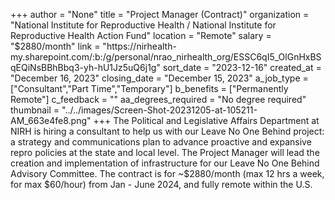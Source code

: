 +++
author = "None"
title = "Project Manager (Contract)"
organization = "National Institute for Reproductive Health / National Institute for Reproductive Health Action Fund"
location = "Remote"
salary = "$2880/month"
link = "https://nirhealth-my.sharepoint.com/:b:/g/personal/nrao_nirhealth_org/ESSC6qI5_OlGnHxBSqEQiNsBBhBbq3-yh-hU1Jz5uQ6j1g"
sort_date = "2023-12-16"
created_at = "December 16, 2023"
closing_date = "December 15, 2023"
a_job_type = ["Consultant","Part Time","Temporary"]
b_benefits = ["Permanently Remote"]
c_feedback = ""
aa_degrees_required = "No degree required"
thumbnail = "../../images/Screen-Shot-20231205-at-105211-AM_663e4fe8.png"
+++
The Political and Legislative Affairs Department at NIRH is hiring a consultant to help us with our Leave No One Behind project: a strategy and communications plan to advance proactive and expansive repro policies at the state and local level. The Project Manager will lead the creation and implementation of infrastructure for our Leave No One Behind Advisory Committee. The contract is for ~$2880/month (max 12 hrs a week, for max $60/hour) from Jan - June 2024, and fully remote within the U.S. 